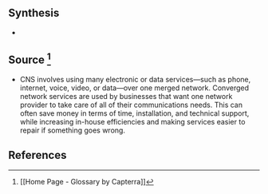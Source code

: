 ## Synthesis
- 
## Source [^1]
- CNS involves using many electronic or data services—such as phone, internet, voice, video, or data—over one merged network. Converged network services are used by businesses that want one network provider to take care of all of their communications needs. This can often save money in terms of time, installation, and technical support, while increasing in-house efficiencies and making services easier to repair if something goes wrong.
## References

[^1]: [[Home Page - Glossary by Capterra]]